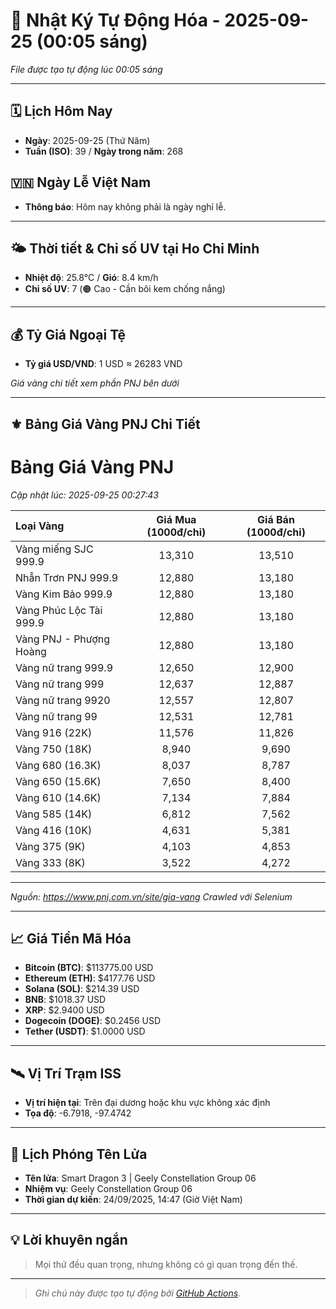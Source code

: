 # 🚀 Nhật Ký Tự Động Hóa - 2025-09-25 (00:05 sáng)

*File được tạo tự động lúc 00:05 sáng*

---
<!-- CALENDAR-MODULE -->
## 🗓️ Lịch Hôm Nay
- **Ngày**: 2025-09-25 (Thứ Năm)
- **Tuần (ISO)**: 39 / **Ngày trong năm**: 268

<!-- HOLIDAY-MODULE -->
## 🇻🇳 Ngày Lễ Việt Nam
- **Thông báo**: Hôm nay không phải là ngày nghỉ lễ.

---
<!-- WEATHER-UV-MODULE -->
## 🌤️ Thời tiết & Chỉ số UV tại Ho Chi Minh
- **Nhiệt độ**: 25.8°C / **Gió**: 8.4 km/h
- **Chỉ số UV**: 7 (🟠 Cao - Cần bôi kem chống nắng)

---
<!-- FINANCE-MODULE -->
## 💰 Tỷ Giá Ngoại Tệ
- **Tỷ giá USD/VND**: 1 USD ≈ 26283 VND

*Giá vàng chi tiết xem phần PNJ bên dưới*

---
<!-- PNJ-GOLD-MODULE -->
## ⚜️ Bảng Giá Vàng PNJ Chi Tiết

# Bảng Giá Vàng PNJ
*Cập nhật lúc: 2025-09-25 00:27:43*

| Loại Vàng | Giá Mua (1000đ/chỉ) | Giá Bán (1000đ/chỉ) |
|:---|:---:|:---:|
| Vàng miếng SJC 999.9 | 13,310 | 13,510 |
| Nhẫn Trơn PNJ 999.9 | 12,880 | 13,180 |
| Vàng Kim Bảo 999.9 | 12,880 | 13,180 |
| Vàng Phúc Lộc Tài 999.9 | 12,880 | 13,180 |
| Vàng PNJ - Phượng Hoàng | 12,880 | 13,180 |
| Vàng nữ trang 999.9 | 12,650 | 12,900 |
| Vàng nữ trang 999 | 12,637 | 12,887 |
| Vàng nữ trang 9920 | 12,557 | 12,807 |
| Vàng nữ trang 99 | 12,531 | 12,781 |
| Vàng 916 (22K) | 11,576 | 11,826 |
| Vàng 750 (18K) | 8,940 | 9,690 |
| Vàng 680 (16.3K) | 8,037 | 8,787 |
| Vàng 650 (15.6K) | 7,650 | 8,400 |
| Vàng 610 (14.6K) | 7,134 | 7,884 |
| Vàng 585 (14K) | 6,812 | 7,562 |
| Vàng 416 (10K) | 4,631 | 5,381 |
| Vàng 375 (9K) | 4,103 | 4,853 |
| Vàng 333 (8K) | 3,522 | 4,272 |

---
*Nguồn: https://www.pnj.com.vn/site/gia-vang*
*Crawled với Selenium*

---
<!-- CRYPTO-MODULE -->
## 📈 Giá Tiền Mã Hóa
- **Bitcoin (BTC)**: $113775.00 USD
- **Ethereum (ETH)**: $4177.76 USD
- **Solana (SOL)**: $214.39 USD
- **BNB**: $1018.37 USD
- **XRP**: $2.9400 USD
- **Dogecoin (DOGE)**: $0.2456 USD
- **Tether (USDT)**: $1.0000 USD

---
<!-- ISS-MODULE -->
## 🛰️ Vị Trí Trạm ISS
- **Vị trí hiện tại**: Trên đại dương hoặc khu vực không xác định
- **Tọa độ**: -6.7918, -97.4742

---
<!-- LAUNCH-MODULE -->
## 🚀 Lịch Phóng Tên Lửa
- **Tên lửa**: Smart Dragon 3 | Geely Constellation Group 06
- **Nhiệm vụ**: Geely Constellation Group 06
- **Thời gian dự kiến**: 24/09/2025, 14:47 (Giờ Việt Nam)

---
<!-- ADVICE-MODULE -->
## 💡 Lời khuyên ngắn
> Mọi thứ đều quan trọng, nhưng không có gì quan trọng đến thế.

---
<!-- FOOTER-MODULE -->
> *Ghi chú này được tạo tự động bởi [GitHub Actions](https://github.com/features/actions).*
